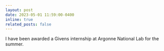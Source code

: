 ```yaml
---
layout: post
date: 2023-05-01 11:59:00-0400
inline: true
related_posts: false
---
```


I have been awarded a Givens internship at Argonne National Lab for the summer.
